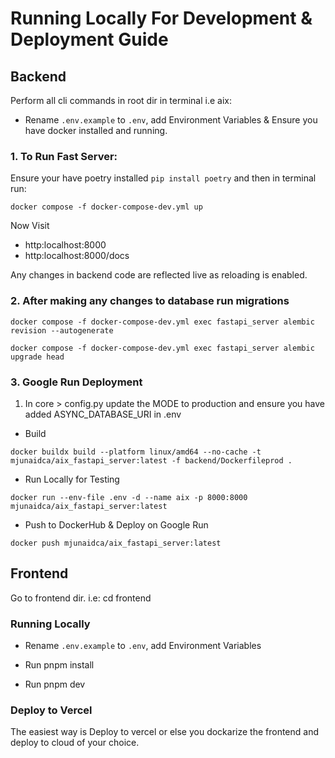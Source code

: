 # Running Locally For Development & Deployment Guide

## Backend 

Perform all cli commands in root dir in terminal i.e aix:

-  Rename `.env.example` to `.env`, add Environment Variables & Ensure you have docker installed and running.

### 1. To Run Fast Server:

Ensure your have poetry installed `pip install poetry` and then in terminal run:

```
docker compose -f docker-compose-dev.yml up
```

Now Visit

- http:localhost:8000
- http:localhost:8000/docs

Any changes in backend code are reflected live as reloading is enabled.

### 2. After making any changes to database run migrations

```
docker compose -f docker-compose-dev.yml exec fastapi_server alembic revision --autogenerate

docker compose -f docker-compose-dev.yml exec fastapi_server alembic upgrade head
```

### 3. Google Run Deployment

1. In core > config.py update the MODE to production and ensure you have added ASYNC_DATABASE_URI in .env

- Build

`docker buildx build --platform linux/amd64 --no-cache -t mjunaidca/aix_fastapi_server:latest -f backend/Dockerfileprod .`

- Run Locally for Testing

`docker run --env-file .env -d --name aix -p 8000:8000  mjunaidca/aix_fastapi_server:latest  `

- Push to DockerHub & Deploy on Google Run

`docker push mjunaidca/aix_fastapi_server:latest`

## Frontend

Go to frontend dir. i.e: cd frontend

### Running Locally

-  Rename `.env.example` to `.env`, add Environment Variables

- Run pnpm install

- Run pnpm dev

### Deploy to Vercel

The easiest way is Deploy to vercel or else you dockarize the frontend and deploy to cloud of your choice.

